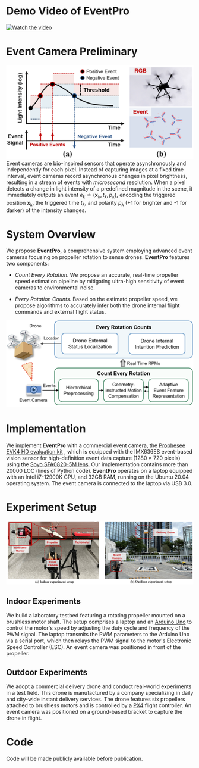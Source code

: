 # Demo Video of EventPro

[![Watch the video](https://img.youtube.com/vi/m2PPeahVJCQ/0.jpg)](https://youtu.be/y8-OKP5O1Dc)

# Event Camera Preliminary
![evcam](./imgs/event_camera.png)
Event cameras are bio-inspired sensors that operate asynchronously and independently for each pixel. Instead of capturing images at a fixed time interval, event cameras record asynchronous changes in pixel brightness, resulting in a stream of events with *microsecond* resolution. When a pixel detects a change in light intensity of a predefined magnitude in the scene, it immediately outputs an event $e_k \doteq \left(\mathbf{x}_k, t_k, p_k\right)$, encoding the triggered position $\mathbf{x}_k$, the triggered time $t_k$, and polarity $p_k$ (+1 for brighter and -1 for darker) of the intensity changes.

# System Overview
We propose **EventPro**, a comprehensive system employing advanced event cameras focusing on propeller rotation to sense drones.
**EventPro** features two components:

- *Count Every Rotation*. We propose an accurate, real-time propeller speed estimation pipeline by mitigating ultra-high sensitivity of event cameras to environmental noise.

- *Every Rotation Counts*. Based on the estimatd propeller speed, we propose algorithms to accurately infer both the drone internal flight commands and external flight status.

![overview](./imgs/overview.png)

# Implementation
We implement **EventPro** with a commercial event camera, the [Prophesee EVK4 HD evaluation kit](https://www.prophesee.ai/event-camera-evk4/) , which is equipped with the IMX636ES event-based vision sensor for high-definition event data capture (1280 × 720 pixels) using the [Soyo SFA0820-5M lens](http://www.soyocctv.com/products_detail.asp?id=1218&cataid=183&list=1). Our implementation contains more than 20000 LOC (lines of Python code). **EventPro** operates on a laptop equipped with an Intel i7-12900K CPU, and 32GB RAM, running on the Ubuntu 20.04 operating system. The event camera is connected to the laptop via USB 3.0.

# Experiment Setup
![setup](./imgs/setup.png)
## Indoor Experiments
We build a laboratory testbed featuring a rotating propeller mounted on a brushless motor shaft. The setup comprises a laptop and an [Arduino Uno](https://store.arduino.cc/products/arduino-uno-rev3?_gl=1*3lnkvq*_gcl_au*NDU3MzA2NTI2LjE3MjYxMzAxNzY.*FPAU*NDU3MzA2NTI2LjE3MjYxMzAxNzY.*_ga*MTU0MDMzNTIzLjE3MjYxMzAxNzQ.*_ga_NEXN8H46L5*MTcyNjI5NDE0OC4yLjEuMTcyNjI5NDE1NS4wLjAuODA1Mjc0MzYy*_fplc*czJWZGp2eUgxVjFyR2xtQk9NVGxsYVRzT1dFdXNhaXZScWh6JTJCRmI2MXRrbUQlMkJ3RlBRRnpsdm1PTmppMklsdSUyRnJHRjU5WTF6MXVlVVYxYmJ3cTVTUW04ZWp4ZmZWbWU5ZjM2MGhQRHV1bVklMkY0QW5tTEhra3JPU1p5Skl1RGclM0QlM0Q.) to control the motor's speed by adjusting the duty cycle and frequency of the PWM signal. The laptop transmits the PWM parameters to the Arduino Uno via a serial port, which then relays the PWM signal to the motor's Electronic Speed Controller (ESC). An event camera was positioned in front of the propeller.

## Outdoor Experiments
We adopt a commercial delivery drone and conduct real-world experiments in a test field. This drone is manufactured by a company specializing in daily and city-wide instant delivery services. The drone features six propellers attached to brushless motors and is controlled by a [PX4](https://docs.px4.io/main/en/) flight controller. An event camera was positioned on a ground-based bracket to capture the drone in flight.

# Code
Code will be made publicly available before publication.

